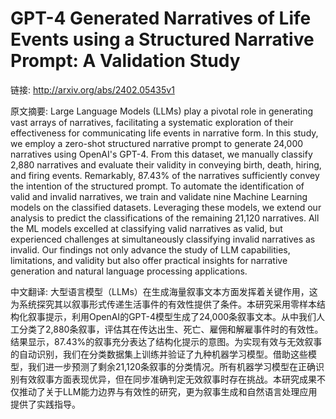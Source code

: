 # GPT-4 Generated Narratives of Life Events using a Structured Narrative Prompt: A Validation Study

链接: http://arxiv.org/abs/2402.05435v1

原文摘要:
Large Language Models (LLMs) play a pivotal role in generating vast arrays of
narratives, facilitating a systematic exploration of their effectiveness for
communicating life events in narrative form. In this study, we employ a
zero-shot structured narrative prompt to generate 24,000 narratives using
OpenAI's GPT-4. From this dataset, we manually classify 2,880 narratives and
evaluate their validity in conveying birth, death, hiring, and firing events.
Remarkably, 87.43% of the narratives sufficiently convey the intention of the
structured prompt. To automate the identification of valid and invalid
narratives, we train and validate nine Machine Learning models on the
classified datasets. Leveraging these models, we extend our analysis to predict
the classifications of the remaining 21,120 narratives. All the ML models
excelled at classifying valid narratives as valid, but experienced challenges
at simultaneously classifying invalid narratives as invalid. Our findings not
only advance the study of LLM capabilities, limitations, and validity but also
offer practical insights for narrative generation and natural language
processing applications.

中文翻译:
大型语言模型（LLMs）在生成海量叙事文本方面发挥着关键作用，这为系统探究其以叙事形式传递生活事件的有效性提供了条件。本研究采用零样本结构化叙事提示，利用OpenAI的GPT-4模型生成了24,000条叙事文本。从中我们人工分类了2,880条叙事，评估其在传达出生、死亡、雇佣和解雇事件时的有效性。结果显示，87.43%的叙事充分表达了结构化提示的意图。为实现有效与无效叙事的自动识别，我们在分类数据集上训练并验证了九种机器学习模型。借助这些模型，我们进一步预测了剩余21,120条叙事的分类情况。所有机器学习模型在正确识别有效叙事方面表现优异，但在同步准确判定无效叙事时存在挑战。本研究成果不仅推动了关于LLM能力边界与有效性的研究，更为叙事生成和自然语言处理应用提供了实践指导。
